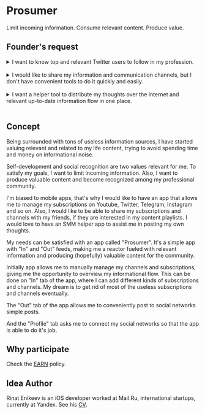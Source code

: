 # Prosumer

Limit incoming information. Consume relevant content. Produce value.    

## Founder's request

<details><summary markdown="span">I want to know top and relevant Twitter users to follow in my profession.</summary>
My colleague regularly posts super relevant and useful information in our work chat. Mostly it is repost from Twitter. 
I see that he is up to date with the most relevant and useful information in our profession. He is also great as a professional. 
</details>
<br/>

<details><summary markdown="span">I would like to share my information and communication channels, but I don't have convenient tools to do it quickly and easily.</summary>
A friend of mine is going to do some IT business locally and wants to get my list of Telegram channels. 
He knows I'm familiar with local community and he is eager to get the sources of relevant content and communication channels for his business.     
</details>
<br/>

<details><summary markdown="span">I want a helper tool to distribute my thoughts over the internet and relevant up-to-date information flow in one place.</summary>
After 10 years in profession I want to share my town thoughts on it
Being involved into programming for 10 years, I want to share my thoughts and validate if they are valuable for the community. 
I know there are tons of services, but I don't want to spend my time SMMing and monitoring my posts. 
</details>
<br/>

## Concept
 
Being surrounded with tons of useless information sources, I have started valuing relevant and related to my life content, 
trying to avoid spending time and money on informational noise. 

Self-development and social recognition are two values relevant for me. To satisfy my goals, I want to limit incoming information. 
Also, I want to produce valuable content and become recognized among my professional community. 

I'm biased to mobile apps, that's why I would like to have an app that allows me to manage my subscriptions on Youtube, Twitter, Telegram, Instagram and so on. 
Also, I would like to be able to share my subscriptions and channels with my friends, if they are interested in my content playlists. 
I would love to have an SMM helper app to assist me in posting my own thoughts. 

My needs can be satisfied with an app called "Prosumer". It's a simple app with "In" and "Out" feeds, making me a reactor fueled with relevant information and producing (hopefully) valuable content for the community. 

Initially app allows me to manually manage my channels and subscriptions, giving me the opportunity to overview my informational flow. This can be done on "In" tab of the app, where I can add different kinds of subscriptions and channels.
My dream is to get rid of most of the useless subscriptions and channels eventually. 

The "Out" tab of the app allows me to conveniently post to social networks simple posts. 

And the "Profile" tab asks me to connect my social networks so that the app is able to do it's job. 

## Why participate

Check the [EARN](/ideas/prosumerosumer/EARN.md) policy.

## Idea Author

Rinat Enikeev is an iOS developer worked at Mail.Ru, international startups, currently at Yandex. See his [CV](http://rinat-enikeev.github.io/cv/). 
